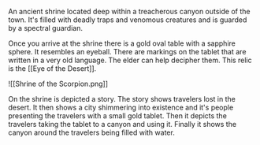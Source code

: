 An ancient shrine located deep within a treacherous canyon outside of the town. It's filled with deadly traps and venomous creatures and is guarded by a spectral guardian.

Once you arrive at the shrine there is a gold oval table with a sapphire sphere. It resembles an eyeball. There are markings on the tablet that are written in a very old language. The elder can help decipher them. This relic is the [[Eye of the Desert]].

![[Shrine of the Scorpion.png]]

On the shrine is depicted a story. The story shows travelers lost in the desert. It then shows a city shimmering into existence and it's people presenting the travelers with a small gold tablet. Then it  depicts the travelers taking the tablet to a canyon and using it. Finally it shows the canyon around the travelers being filled with water.
